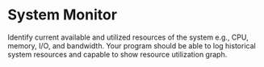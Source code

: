 # System Monitor

Identify current available and utilized resources of the system e.g., CPU, memory, I/O, and bandwidth. Your program should be able to log historical system resources and capable to show resource utilization graph. 

